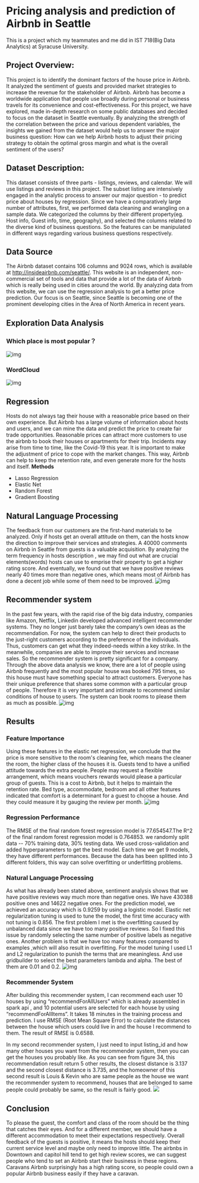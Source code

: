 # Pricing analysis and prediction of Airbnb in Seattle
This is a project which my teammates and me did in IST 718(Big Data Analytics) at Syracuse University. 

## Project Overview:
This project is to identify the dominant factors of the house price in Airbnb. It analyzed the sentiment of guests and provided market strategies to increase the revenue for the stakeholder of Airbnb. Airbnb has become a worldwide application that people use broadly during personal or business travels for its convenience and cost-effectiveness. For this project, we have explored, made in-depth research on some public databases and decided to focus on the dataset in Seattle eventually. By analyzing the strength of the correlation between the price and various dependent variables, the insights we gained from the dataset would help us to answer the major business question: How can we help Airbnb hosts to adjust their pricing strategy to obtain the optimal gross margin and what is the overall sentiment of the users?

## Dataset Description:
This dataset consists of three parts - listings, reviews, and calendar. We will use listings and reviews in this project. The subset listing are intensively engaged in the analytic process to answer our major question - to predict price about houses by regression. Since we have a comparatively large number of attributes, first, we performed data cleaning and wrangling on a sample data. We categorized the columns by their different property(eg. Host info, Guest info, time, geography), and selected the columns related to the diverse kind of business questions. So the features can be manipulated in different ways regarding various business questions respectively.

## Data Source
The Airbnb dataset contains 106 columns and 9024 rows, which is available at http://insideairbnb.com/seattle/. This website is an independent, non-commercial set of tools and data that provide a lot of the data of Airbnb which is really being used in cities around the world. By analyzing data from this website, we can use the regression analysis to get a better price prediction. Our focus is on Seattle, since Seattle is becoming one of the prominent developing cities in the Area of North America in recent years.

## Exploration Data Analysis
### Which place is most popular？
![img](./pic/6.png)
### WordCloud
![img](./pic/5.png)
## Regression
Hosts do not always tag their house with a reasonable price based on their own experience. But Airbnb has a large volume of information about hosts and users, and we can mine the data and predict the price to create fair trade opportunities. Reasonable prices can attract more customers to use the airbnb to book their houses or apartments for their trip. Incidents may arise from time to time, like the Covid-19 this year. It is important to make the adjustment of price to cope with the market changes. This way, Airbnb can help to keep the retention rate, and even generate more for the hosts and itself.
<strong>Methods</strong>
- Lasso Regression
- Elastic Net
- Random Forest
- Gradient Boosting

## Natural Language Processing
The feedback from our customers are the first-hand materials to be analyzed. Only if hosts get an overall attitude on them, can the hosts know the direction to improve their services and strategies. A 40000 comments on Airbnb in Seattle from guests is a valuable acquisition. By analyzing the term frequency in hosts description , we may find out what are crucial elements(words) hosts can use to emprise their property to get a higher rating score. And eventually, we found out that we have positive reviews nearly 40 times more than negative ones, which means most of Airbnb has done a decent job while some of them need to be improved.
![img](./pic/4.png)
## Recommender system
In the past few years, with the rapid rise of the big data industry, companies like Amazon, Netflix, Linkedin developed advanced intelligent recommender systems. They no longer just barely take the company’s own ideas as the recommendation. For now, the system can help to direct their products to the just-right customers according to the preference of the individuals. Thus, customers can get what they indeed-needs within a key strike. In the meanwhile, companies are able to improve their services and increase sales. So the recommender system is pretty significant for a company. Through the above data analysis we know, there are a lot of people using Airbnb frequently and the most popular house was booked 795 times, so this house must have something special to attract customers. Everyone has their unique preference that shares some common with a particular group of people. Therefore it is very important and intimate to recommend similar conditions of house to users. The system can book rooms to please them as much as possible.
![img](./pic/3.png)
## Results
### Feature Importance
Using these features in the elastic net regression, we conclude that the price is more sensitive to the room's cleaning fee, which means the cleaner the room, the higher class of the houses it is. Guests tend to have a unified attitude towards the extra people. People may request a flexible arrangement, which means vouchers rewards would please a particular group of guests. This is a cost to Airbnb, but it helps to maintain the retention rate. Bed type, accommodate, bedroom and all other features indicated that comfort is a determinant for a guest to choose a house. And they could measure it by gauging the review per month.
![img](./pic/1.png)
### Regression Performance
The RMSE of the final random forest regression model is 77.654547.The R^2 of the final random forest regression model is 0.764853. we randomly split data -- 70% training data, 30% testing data. We used cross-validation and added hyperparameters to get the best model. Each time we get 9 models, they have different performances. Because the data has been splitted into 3 different folders, this way can solve overfitting or underfitting problems.
### Natural Language Processing
As what has already been stated above, sentiment analysis shows that we have positive reviews way much more than negative ones. We have 430388 positive ones and 14622 negative ones. For the prediction model, we achieved an accuracy which is 0.9259 by using a logistic model. Elastic net regularization tuning is used to tune the model, the first time accuracy with not tuning is 0.856. The first problem I met is the overfitting caused by unbalanced data since we have too many positive reviews. So I fixed this issue by randomly selecting the same number of positive labels as negative ones. Another problem is that we have too many features compared to examples ,which will also result in overfitting. For the model tuning I used L1 and L2 regularization to punish the terms that are meaningless. And use gridbuilder to select the best parameters lambda and alpha. The best of them are 0.01 and 0.2.
![img](./pic/8.png)
### Recommender System
After building this recommender system, I can recommend each user 10 houses by
using “recommendForAllUsers” which is already assembled in spark api , and 10
potential users are selected for each house by using “recommendForAllItems”. It takes
18 minutes in the training process and prediction. I use RMSE (Root Mean Square
Error) to calculate the distances between the house which users could live in and the
house I recommend to them. The result of RMSE is 0.6588.

In my second recommender system, I just need to input listing_id and how many other houses you want from the recommender system, then you can get the houses you probably like. As you can see from figure 34, this recommendation result return 5 other results, the closest distance is 3.137 and the second closest distance is 3.735, and the homeowner of this second result is Louis & Kevin who are same people as the house we want the recommender system to recommend, houses that are belonged to same people could probably be same, so the result is fairly good.
![](./pic/7.png)
## Conclusion
To please the guest, the comfort and class of the room should be the thing that catches their eyes. And for a different member, we should have a different accommodation to meet their expectations respectively.
Overall feedback of the guests is positive, it means the hosts should keep their current service level and maybe only need to improve little. The airbnbs in Downtown and capitol hill tend to get high review scores, we can suggest people who tend to set an Airbnb start their business in these regions. Caravans Airbnb surprisingly has a high rating score, so people could own a popular Airbnb business easily if they have a caravan.
